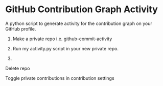 # GitHub Contribution Graph Activity

A python script to generate activity for the contribution graph on your GitHub profile.

1. Make a private repo i.e. github-commit-activity

2. Run my activity.py script in your new private repo.
   

4. 
Delete repo

Toggle private contributions in contribution settings
